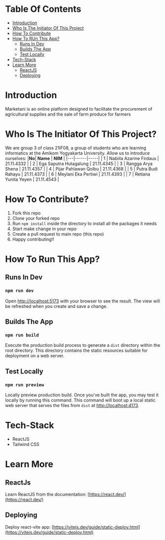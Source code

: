 # Table Of Contents
- [Introduction](#introduction)
- [Who Is The Initiator Of This Project](#who-is-the-initiator-of-this-project)
- [How To Contribute](#how-to-contribute)
- [How To RUn This App?](#how-to-run-this-app)
  - [Runs In Dev](#runs-in-dev)
  - [Builds The App](#builds-the-app)
  - [Test Locally](#test-locally)
- [Tech-Stack](#tech-stack)
- [Learn More](#learn-more)
  - [ReactJS](#reactjs)
  - [Deploying](#deploying)

# Introduction
Marketani is an online platform designed to facilitate the procurement of agricultural supplies and the sale of farm produce for farmers

# Who Is The Initiator Of This Project?
We are group 3 of class 21IF08, a group of students who are learning informatics at the Amikom Yogyakarta University. Allow us to introduce ourselves:
|**No**| **Name** | **NIM** |
|---|------|-----|
| 1 | Nabiila Azarine Firdaus | 21.11.4332 |
| 2 | Ega Saputra Hutagalung | 21.11.4345 |
| 3 | Rangga Arya Shena | 21.11.4357 |
| 4 | Pijar Pahlawan Qolbu | 21.11.4368 |
| 5 | Putra Budi Rahayu | 21.11.4373 |
| 6 | Meylani Eka Pertiwi | 21.11.4393 |
| 7 | Retiana Yunita Yeyen | 21.11.4543 |

# How To Contribute?
1. Fork this repo
2. Clone your forked repo
3. Run `npm install` inside the directory to install all the packages it needs
4. Start make change in your repo
5. Create a pull request to main repo (this repo)
6. Happy contributing!!

# How To Run This App?
## Runs In Dev
### `npm run dev`
Open [http://localhost:5173](http://localhost:5173) with your browser to see the result. The view will be refreshed when you create and save a change.
## Builds The App
### `npm run build`
Execute the production build process to generate a `dist` directory within the root directory. This directory contains the static resources suitable for deployment on a web server.
## Test Locally
### `npm run preview`
Locally preview production build. Once you've built the app, you may test it locally by running this command. This command will boot up a local static web server that serves the files from `dist` at [http://localhost:4173](http://localhost:4173).

# Tech-Stack
- ReactJS
- Tailwind CSS

# Learn More
## ReactJs
Learn ReactJS from the documentation: [https://react.dev/](https://react.dev/)
## Deploying
Deploy react-vite app: [https://vitejs.dev/guide/static-deploy.html](https://vitejs.dev/guide/static-deploy.html)
